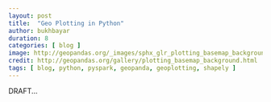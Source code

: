 ```yaml
---
layout: post
title:  "Geo Plotting in Python"
author: bukhbayar
duration: 8
categories: [ blog ]
image: http://geopandas.org/_images/sphx_glr_plotting_basemap_background_003.png
credit: http://geopandas.org/gallery/plotting_basemap_background.html
tags: [ blog, python, pyspark, geopanda, geoplotting, shapely ]
---
```


DRAFT...